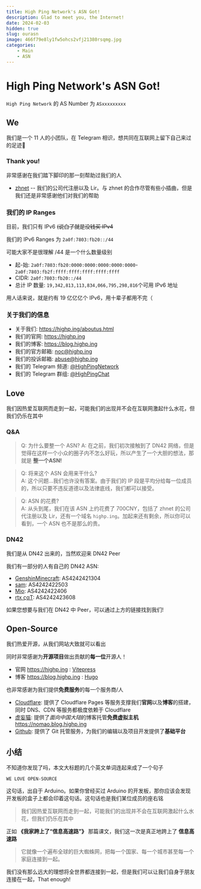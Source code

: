 ```yaml
---
title: High Ping Network's ASN Got!
description: Glad to meet you, the Internet!
date: 2024-02-03
hidden: true
slug: ourasn
image: 466f79e8ly1fw5ohcs2vfj21380rsqmg.jpg
categories:
    - Main
    - ASN
---
```


# High Ping Network's ASN Got!

`High Ping Network` 的 AS Number 为 `ASxxxxxxxxx`

## We

我们是一个 11 人的小团队，在 Telegram 相识，想共同在互联网上留下自己来过的足迹🐾

### Thank you!

非常感谢在我们踏下脚印的那一刻帮助过我们的人
- [zhnet](https://zhnet.co.uk/) -- 我们的公司代注册以及 Lir。与 zhnet 的合作尽管有些小插曲，但是我们还是非常感谢他们对我们的帮助

### 我们的 IP Ranges
目前，我们只有 IPv6 ~~(说白了就是没钱买 IPv4~~

我们的 IPv6 Ranges 为 `2a0f:7803:fb20::/44`

可能大家不是很理解 /44 是一个什么数量级别

- 起-始: `2a0f:7803:fb20:0000:0000:0000:0000:0000`-`2a0f:7803:fb2f:ffff:ffff:ffff:ffff:ffff`
- CIDR: `2a0f:7803:fb20::/44`
- 总计 IP 数量: `19,342,813,113,834,066,795,298,816`个可用 IPv6 地址

用人话来说，就是约有 19 亿亿亿个 IPv6，用十辈子都用不完（

### 关于我们的信息

- 关于我们:  <https://highp.ing/aboutus.html> 
- 我们的官网: <https://highp.ing>
- 我们的博客: <https://blog.highp.ing>
- 我们的官方邮箱: <noc@highp.ing>
- 我们的投诉邮箱: <abuse@highp.ing>
- 我们的 Telegram 频道: [@HighPingNetwork](https://t.me/HighPingNetwork)
- 我们的 Telegram 群组: [@HighPingChat](https://t.me/highpingchat)

## Love

我们因热爱互联网而走到一起，可能我们的出现并不会在互联网激起什么水花，但我们仍乐在其中

### Q&A
> Q: 为什么要整一个 ASN?
> A: 在之前，我们初次接触到了 DN42 网络，但是觉得在这样一个小众的圈子内不怎么好玩，所以产生了一个大胆的想法，那就是 **整一个ASN!**

> Q: 将来这个 ASN 会用来干什么?\
> A: 这个问题...我们也许没有答案。由于我们的 IP 段是平均分给每一位成员的，所以只要不违反道德以及法律底线，我们都可以接受。

> Q: ASN 的花费?\
> A: 从头到尾，我们在该 ASN 上约花费了 700CNY，包括了 zhnet 的公司代注册以及 Lir，还有一个域名 `highp.ing`。加起来还有剩余，所以你可以看到，一个 ASN 也不是那么的贵。

### DN42

我们是从 DN42 出来的，当然欢迎来 DN42 Peer

我们有一部分的人有自己的 DN42 ASN: 
- [GenshinMinecraft](https://t.me/C1oudF1are): AS4242421304
- [sam](https://t.me/samandjyf1): AS4242422503
- [Mio](https://t.me/Akiyama_mio_hi): AS4242422406
- [rtx ςαΤ](https://t.me/rtx5000ada): AS4242423608

如果您想要与我们在 DN42 中 Peer，可以通过上方的链接找到我们!

## Open-Source

我们热爱开源，从我们网站大致就可以看出

同时非常感谢为**开源项目**做出贡献的**每一位**开源人！

- 官网 <https://highp.ing> : [Vitepress](https://vitepress.dev/)
- 博客 <https://blog.highp.ing> : [Hugo](https://gohugo.io/)

也非常感谢为我们提供**免费服务**的每一个服务商/人

- [Cloudflare](https://cloudflare.com): 提供了 Cloudflare Pages 等服务支撑我们**官网**以及**博客**的搭建，同时 DNS、CDN 等服务都极度依赖于 Cloudflare
- [虚妄猫](https://port.moonport.top/): 提供了*面向中国大陆*的博客托管**免费虚拟主机** <https://nomao.blog.highp.ing>
- [Github](https://github.com): 提供了 Git 托管服务，为我们的编辑以及项目开发提供了**基础平台**

## 小结
不知道你发现了吗，本文大标题的几个英文单词连起来成了一个句子

`WE LOVE OPEN-SOURCE`

这句话，出自于 Arduino。如果你曾经买过 Arduino 的开发板，那你应该会发现开发板的盒子上都会印着这句话。这句话也是我们某位成员的座右铭

> 我们因热爱互联网而走到一起，可能我们的出现并不会在互联网激起什么水花，但我们仍乐在其中

正如 **《我家跨上了“信息高速路”》** 那篇课文，我们这一次是真正地跨上了 **信息高速路**

> 它就像一个遍布全球的巨大蜘蛛网，把每一个国家、每一个城市甚至每一个家庭连接到一起。

我们没有那么远大的理想将全世界都连接到一起，但是我们可以让我们自身于朋友连接在一起，That enough!

